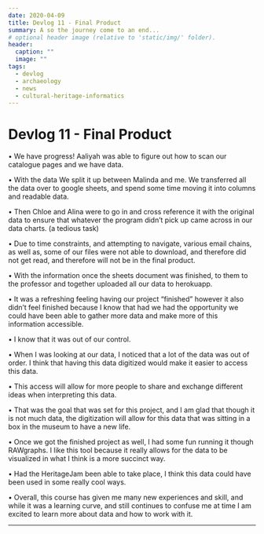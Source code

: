 ```yaml
---
date: 2020-04-09
title: Devlog 11 - Final Product
summary: A so the journey come to an end...
# optional header image (relative to 'static/img/' folder).
header:
  caption: ""
  image: ""
tags:
  - devlog
  - archaeology
  - news
  - cultural-heritage-informatics
---
```


# Devlog 11 - Final Product

•	We have progress! Aaliyah was able to figure out how to scan our catalogue pages and we have data.

•	With the data We split it up between Malinda and me. We transferred all the data over to google sheets, and spend some time moving it into columns and readable data. 

•	Then Chloe and Alina were to go in and cross reference it with the original data to ensure that whatever the program didn’t pick up came across in our data charts. (a tedious task)

•	Due to time constraints, and attempting to navigate, various email chains, as well as, some of our files were not able to download, and therefore did not get read, and therefore will not be in the final product. 

•	With the information once the sheets document was finished, to them to the professor and together uploaded all our data to herokuapp.

•	It was a refreshing feeling having our project “finished” however it also didn’t feel finished because I know that had we had the opportunity we could have been able to gather more data and make more of this information accessible. 

•	I know that it was out of our control. 

•	When I was looking at our data, I noticed that a lot of the data was out of order. I think that having this data digitized would make it easier to access this data. 

•	This access will allow for more people to share and exchange different ideas when interpreting this data. 

•	That was the goal that was set for this project, and I am glad that though it is not much data, the digitization will allow for this data that was sitting in a box in the museum to have a new life. 

•	Once we got the finished project as well, I had some fun running it though RAWgraphs. I like this tool because it really allows for the data to be visualized in what I think is a more succinct way.

•	Had the HeritageJam been able to take place, I think this data could have been used in some really cool ways. 

•	Overall, this course has given me many new experiences and skill, and while it was a learning curve, and still continues to confuse me at time I am excited to learn more about data and how to work with it. 

---
